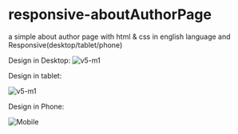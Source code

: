 # responsive-aboutAuthorPage
a simple  about author page with html &amp; css in english language and Responsive(desktop/tablet/phone)


Design in Desktop:
![v5-m1](https://user-images.githubusercontent.com/58939938/156916694-6c8e79da-6bae-4851-9689-39f8c93e580c.png)

Design in tablet:

![v5-m1](https://user-images.githubusercontent.com/58939938/156916720-cd10e716-c67e-4e7a-8019-464ee36cd199.png)


Design in Phone:

![Mobile](https://user-images.githubusercontent.com/58939938/156916770-cbc86268-cf71-4c6b-8674-a593925f48b1.png)
